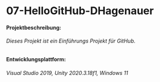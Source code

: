 # 07-HelloGitHub-DHagenauer

#### Projektbeschreibung:
###### Dieses Projekt ist ein Einführungs Projekt für GitHub.

#### Entwicklungsplattform:
###### Visual Studio 2019, Unity 2020.3.18f1, Windows 11
